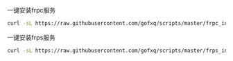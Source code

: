 一键安装frpc服务
```bash
curl -sL https://raw.githubusercontent.com/gofxq/scripts/master/frpc_install.sh | sudo bash
```

一键安装frps服务
```bash
curl -sL https://raw.githubusercontent.com/gofxq/scripts/master/frps_install.sh | sudo bash
```